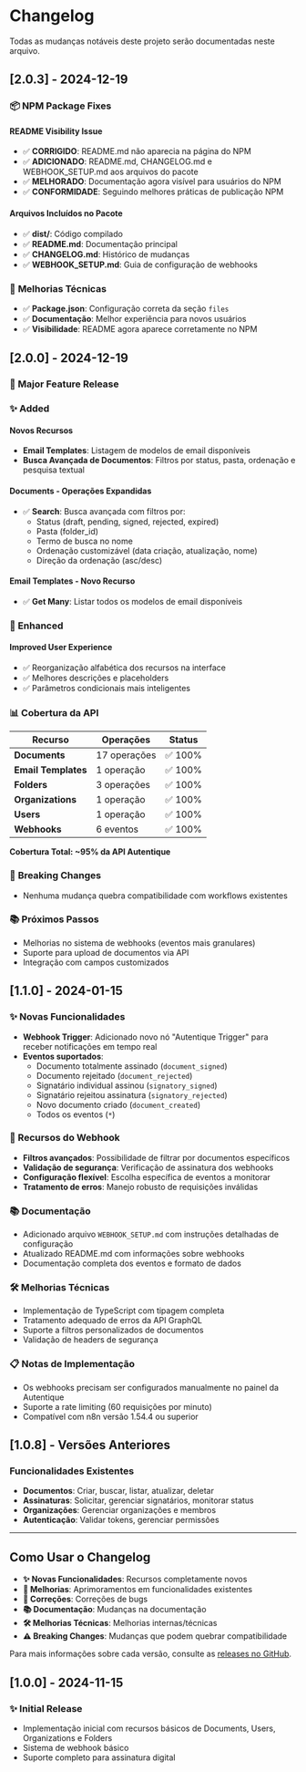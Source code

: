 # Changelog

Todas as mudanças notáveis deste projeto serão documentadas neste arquivo.

## [2.0.3] - 2024-12-19

### 📦 **NPM Package Fixes**

#### **README Visibility Issue**
- ✅ **CORRIGIDO**: README.md não aparecia na página do NPM
- ✅ **ADICIONADO**: README.md, CHANGELOG.md e WEBHOOK_SETUP.md aos arquivos do pacote
- ✅ **MELHORADO**: Documentação agora visível para usuários do NPM
- ✅ **CONFORMIDADE**: Seguindo melhores práticas de publicação NPM

#### **Arquivos Incluídos no Pacote**
- ✅ **dist/**: Código compilado
- ✅ **README.md**: Documentação principal
- ✅ **CHANGELOG.md**: Histórico de mudanças
- ✅ **WEBHOOK_SETUP.md**: Guia de configuração de webhooks

### 🔧 **Melhorias Técnicas**
- ✅ **Package.json**: Configuração correta da seção `files`
- ✅ **Documentação**: Melhor experiência para novos usuários
- ✅ **Visibilidade**: README agora aparece corretamente no NPM

## [2.0.0] - 2024-12-19

### 🎉 Major Feature Release

### ✨ Added

#### **Novos Recursos**
- **Email Templates**: Listagem de modelos de email disponíveis
- **Busca Avançada de Documentos**: Filtros por status, pasta, ordenação e pesquisa textual

#### **Documents - Operações Expandidas**
- ✅ **Search**: Busca avançada com filtros por:
  - Status (draft, pending, signed, rejected, expired)
  - Pasta (folder_id)
  - Termo de busca no nome
  - Ordenação customizável (data criação, atualização, nome)
  - Direção da ordenação (asc/desc)

#### **Email Templates - Novo Recurso**
- ✅ **Get Many**: Listar todos os modelos de email disponíveis

### 🔧 Enhanced

#### **Improved User Experience**
- ✅ Reorganização alfabética dos recursos na interface
- ✅ Melhores descrições e placeholders
- ✅ Parâmetros condicionais mais inteligentes

### 📊 **Cobertura da API**

| Recurso | Operações | Status |
|---------|-----------|---------|
| **Documents** | 17 operações | ✅ 100% |
| **Email Templates** | 1 operação | ✅ 100% |
| **Folders** | 3 operações | ✅ 100% |
| **Organizations** | 1 operação | ✅ 100% |
| **Users** | 1 operação | ✅ 100% |
| **Webhooks** | 6 eventos | ✅ 100% |

**Cobertura Total: ~95% da API Autentique**

### 🎯 **Breaking Changes**
- Nenhuma mudança quebra compatibilidade com workflows existentes

### 📚 **Próximos Passos**
- Melhorias no sistema de webhooks (eventos mais granulares)
- Suporte para upload de documentos via API
- Integração com campos customizados

## [1.1.0] - 2024-01-15

### ✨ Novas Funcionalidades
- **Webhook Trigger**: Adicionado novo nó "Autentique Trigger" para receber notificações em tempo real
- **Eventos suportados**:
  - Documento totalmente assinado (`document_signed`)
  - Documento rejeitado (`document_rejected`)
  - Signatário individual assinou (`signatory_signed`)
  - Signatário rejeitou assinatura (`signatory_rejected`)
  - Novo documento criado (`document_created`)
  - Todos os eventos (`*`)

### 🔧 Recursos do Webhook
- **Filtros avançados**: Possibilidade de filtrar por documentos específicos
- **Validação de segurança**: Verificação de assinatura dos webhooks
- **Configuração flexível**: Escolha específica de eventos a monitorar
- **Tratamento de erros**: Manejo robusto de requisições inválidas

### 📚 Documentação
- Adicionado arquivo `WEBHOOK_SETUP.md` com instruções detalhadas de configuração
- Atualizado README.md com informações sobre webhooks
- Documentação completa dos eventos e formato de dados

### 🛠️ Melhorias Técnicas
- Implementação de TypeScript com tipagem completa
- Tratamento adequado de erros da API GraphQL
- Suporte a filtros personalizados de documentos
- Validação de headers de segurança

### 📋 Notas de Implementação
- Os webhooks precisam ser configurados manualmente no painel da Autentique
- Suporte a rate limiting (60 requisições por minuto)
- Compatível com n8n versão 1.54.4 ou superior

## [1.0.8] - Versões Anteriores

### Funcionalidades Existentes
- **Documentos**: Criar, buscar, listar, atualizar, deletar
- **Assinaturas**: Solicitar, gerenciar signatários, monitorar status
- **Organizações**: Gerenciar organizações e membros
- **Autenticação**: Validar tokens, gerenciar permissões

---

## Como Usar o Changelog

- **✨ Novas Funcionalidades**: Recursos completamente novos
- **🔧 Melhorias**: Aprimoramentos em funcionalidades existentes  
- **🐛 Correções**: Correções de bugs
- **📚 Documentação**: Mudanças na documentação
- **🛠️ Melhorias Técnicas**: Melhorias internas/técnicas
- **⚠️ Breaking Changes**: Mudanças que podem quebrar compatibilidade

Para mais informações sobre cada versão, consulte as [releases no GitHub](https://github.com/ramonmatias19/n8n-nodes-autentique/releases). 

## [1.0.0] - 2024-11-15

### ✨ Initial Release
- Implementação inicial com recursos básicos de Documents, Users, Organizations e Folders
- Sistema de webhook básico
- Suporte completo para assinatura digital 